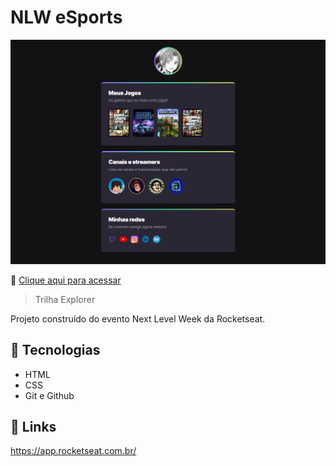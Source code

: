 # NLW eSports

![preview](./.github/preview.png)

📎 [Clique aqui para acessar](https://bubblezada.github.io/nlw-esports-explorer/)

> Trilha Explorer

Projeto construído do evento Next Level Week da Rocketseat.

## 📡 Tecnologias 

- HTML
- CSS
- Git e Github

## 🚀 Links

https://app.rocketseat.com.br/
